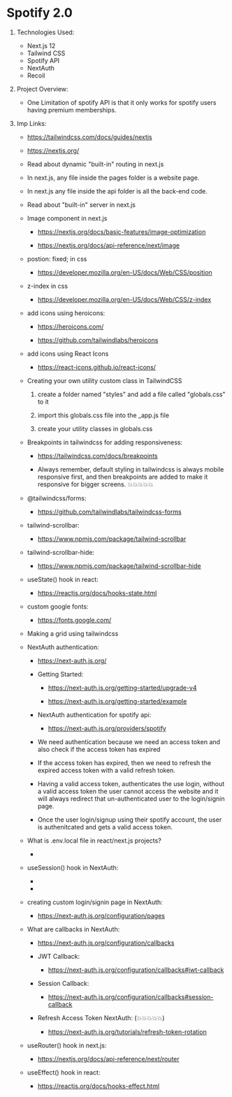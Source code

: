# Spotify 2.0

1. Technologies Used:

    - Next.js 12
    - Tailwind CSS
    - Spotify API
    - NextAuth
    - Recoil

2. Project Overview:

    - One Limitation of spotify API is that it only works for spotify users having premium memberships.

3. Imp Links:

    - https://tailwindcss.com/docs/guides/nextjs

    - https://nextjs.org/

    - Read about dynamic "built-in" routing in next.js

    - In next.js, any file inside the pages folder is a website page.

    - In next.js any file inside the api folder is all the back-end code.

    - Read about "built-in" server in next.js
    
    - Image component in next.js
    
        - https://nextjs.org/docs/basic-features/image-optimization
        
        - https://nextjs.org/docs/api-reference/next/image
    
    - postion: fixed; in css  

        - https://developer.mozilla.org/en-US/docs/Web/CSS/position

    - z-index in css 

        - https://developer.mozilla.org/en-US/docs/Web/CSS/z-index
    
    - add icons using heroicons:

        - https://heroicons.com/

        - https://github.com/tailwindlabs/heroicons

    - add icons using React Icons

        - https://react-icons.github.io/react-icons/
    
    - Creating your own utility custom class in TailwindCSS

        1. create a folder named "styles" and add a file called "globals.css" to it

        2. import this globals.css file into the _app.js file

        3. create your utility classes in globals.css

    - Breakpoints in tailwindcss for adding responsiveness:

        - https://tailwindcss.com/docs/breakpoints

        - Always remember, default styling in tailwindcss is always mobile responsive first, and then breakpoints are added to make it 
        responsive for bigger screens. 💥💥💥💥💥
    
    - @tailwindcss/forms:

        - https://github.com/tailwindlabs/tailwindcss-forms
    
    - tailwind-scrollbar:

        - https://www.npmjs.com/package/tailwind-scrollbar
    
    - tailwind-scrollbar-hide:

        - https://www.npmjs.com/package/tailwind-scrollbar-hide
    
    - useState() hook in react:

        - https://reactjs.org/docs/hooks-state.html
    
    - custom google fonts:

        - https://fonts.google.com/

    - Making a grid using tailwindcss

    - NextAuth authentication:

        - https://next-auth.js.org/

        - Getting Started:

            - https://next-auth.js.org/getting-started/upgrade-v4

            - https://next-auth.js.org/getting-started/example

        - NextAuth authentication for spotify api:

            - https://next-auth.js.org/providers/spotify

        - We need authentication because we need an access token and also check if the access token has expired

        - If the access token has expired, then we need to refresh the expired access token with a valid refresh token.

        - Having a valid access token, authenticates the use login, without a valid access token the user cannot access the 
        website and it will always redirect that un-authenticated user to the login/signin page.

        - Once the user login/signup using their spotify account, the user is authenitcated and gets a valid access token.

    - What is .env.local file in react/next.js projects?

        - 
    
    - useSession() hook in NextAuth:

        -

        - 
    
    - creating custom login/signin page in NextAuth:

        - https://next-auth.js.org/configuration/pages
    
    - What are callbacks in NextAuth:

        - https://next-auth.js.org/configuration/callbacks

        - JWT Callback:

            - https://next-auth.js.org/configuration/callbacks#jwt-callback
        
        - Session Callback:
            
            - https://next-auth.js.org/configuration/callbacks#session-callback
        
        - Refresh Access Token NextAuth: (💥💥💥💥💥)
            
            - https://next-auth.js.org/tutorials/refresh-token-rotation
        
    - useRouter() hook in next.js:

        - https://nextjs.org/docs/api-reference/next/router
    
    - useEffect() hook in react:

        - https://reactjs.org/docs/hooks-effect.html